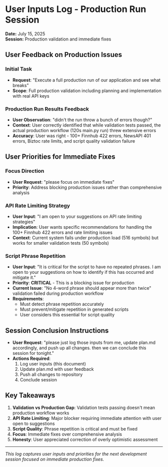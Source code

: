 # User Inputs Log - Production Run Session

**Date:** July 15, 2025  
**Session:** Production validation and immediate fixes  

## User Feedback on Production Issues

### Initial Task
- **Request**: "Execute a full production run of our application and see what breaks"
- **Scope**: Full production validation including planning and implementation with real API keys

### Production Run Results Feedback
- **User Observation**: "didn't the run throw a bunch of errors though?"
- **Context**: User correctly identified that while validation tests passed, the actual production workflow (120s main.py run) threw extensive errors
- **Accuracy**: User was right - 100+ Finnhub 422 errors, NewsAPI 401 errors, Biztoc rate limits, and script quality validation failure

## User Priorities for Immediate Fixes

### Focus Direction
- **User Request**: "please focus on immediate fixes"
- **Priority**: Address blocking production issues rather than comprehensive analysis

### API Rate Limiting Strategy
- **User Input**: "I am open to your suggestions on API rate limiting strategies"
- **Implication**: User wants specific recommendations for handling the 100+ Finnhub 422 errors and rate limiting issues
- **Context**: Current system fails under production load (516 symbols) but works for smaller validation tests (50 symbols)

### Script Phrase Repetition
- **User Input**: "It is critical for the script to have no repeated phrases. I am open to your suggestions on how to identify if this has occurred and mitigate it."
- **Priority**: **CRITICAL** - This is a blocking issue for production
- **Current Issue**: "No 4-word phrase should appear more than twice" validation failed during production workflow
- **Requirements**: 
  - Must detect phrase repetition accurately
  - Must prevent/mitigate repetition in generated scripts
  - User considers this essential for script quality

## Session Conclusion Instructions
- **User Request**: "please just log those inputs from me, update plan.md accordingly, and push up all changes. then we can conclude this session for tonight."
- **Actions Required**:
  1. Log user inputs (this document)
  2. Update plan.md with user feedback
  3. Push all changes to repository
  4. Conclude session

## Key Takeaways
1. **Validation vs Production Gap**: Validation tests passing doesn't mean production workflow works
2. **API Rate Limiting**: Major blocker requiring immediate attention with user open to suggestions
3. **Script Quality**: Phrase repetition is critical and must be fixed
4. **Focus**: Immediate fixes over comprehensive analysis
5. **Honesty**: User appreciated correction of overly optimistic assessment

---

*This log captures user inputs and priorities for the next development session focused on immediate production fixes.*
